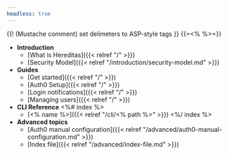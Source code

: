 ```yaml
---
headless: true
---
```

{{! (Mustache comment) set delimeters to ASP-style tags }}
{{=<% %>=}}

* **Introduction**
  * [What is Hereditas]({{< relref "/" >}})
  * [Security Model]({{< relref "/introduction/security-model.md" >}})
* **Guides**
  * [Get started]({{< relref "/" >}})
  * [Auth0 Setup]({{< relref "/" >}})
  * [Login notifications]({{< relref "/" >}})
  * [Managing users]({{< relref "/" >}})
* **CLI Reference**
<%# index %>
  * [<% name %>]({{< relref "/cli/<% path %>" >}})
<%/ index %>
* **Advanced topics**
  * [Auth0 manual configuration]({{< relref "/advanced/auth0-manual-configuration.md" >}})
  * [Index file]({{< relref "/advanced/index-file.md" >}})
